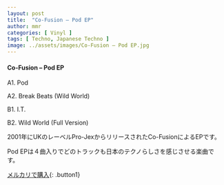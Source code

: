 ```yaml
---
layout: post
title:  "Co-Fusion – Pod EP"
author: mmr
categories: [ Vinyl ]
tags: [ Techno, Japanese Techno ]
image: ../assets/images/Co-Fusion – Pod EP.jpg
---
```


#### Co-Fusion – Pod EP

A1. Pod

A2. Break Beats (Wild World)

B1. I.T.

B2. Wild World (Full Version)

2001年にUKのレーベルPro-JexからリリースされたCo-FusionによるEPです。

Pod EPは４曲入りでどのトラックも日本のテクノらしさを感じさせる楽曲です。

[メルカリで購入](https://jp.mercari.com/item/m37514147918){: .button1}

